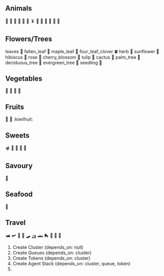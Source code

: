 ## Animals

:beaver:
:donkey:
:llama:
:moose:
:hippopotamus:
:jellyfish:
:cockroach:
:bison:
:flamingo:
:skunk:
:orangutan:
:swan:
:peacock:

## Flowers/Trees

leaves :leaves:
fallen_leaf :fallen_leaf:
maple_leaf :maple_leaf:
four_leaf_clover :four_leaf_clover:
herb :herb:
sunflower :sunflower:
hibiscus :hibiscus:
rose :rose:
cherry_blossom :cherry_blossom:
tulip :tulip:
cactus :cactus:
palm_tree :palm_tree:
deciduous_tree :deciduous_tree:
evergreen_tree :evergreen_tree:
seedling :seedling:

## Vegetables

:onion:
:garlic:
:broccoli:
:carrot:

## Fruits

:mango:
:coconut:
:kiwifruit:

## Sweets

:fondue:
:waffle:
:cupcake:
:bagel:
:moon_cake:

## Savoury

:dumpling:

## Seafood

:crab:

## Travel

:motor_boat:
:small_airplane:
:motor_scooter:
:canoe:
:skateboard:
:auto_rickshaw:
:pickup_truck:
:roller_skate:
:car:
:bus:
:train:

1. Create Cluster (depends_on: null)
2. Create Queues (depends_on: cluster)
3. Create Tokens (depends_on: cluster)
4. Create Agent Stack (depends_on: cluster, queue, token)
5.
